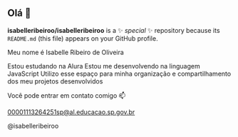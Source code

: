 ## Olá 👋

**isabelleribeiroo/isabelleribeiroo** is a ✨ _special_ ✨ repository because its `README.md` (this file) appears on your GitHub profile.

Meu nome é Isabelle Ribeiro de Oliveira 

Estou estudando na Alura
Estou me desenvolvendo na linguagem JavaScript
Utilizo esse espaço para minha organização e compartilhamento dos meu projetos desenvolvidos

Você pode entrar em contato comigo 📫

00001113264251sp@al.educacao.sp.gov.br

@isabelleribeiroo
